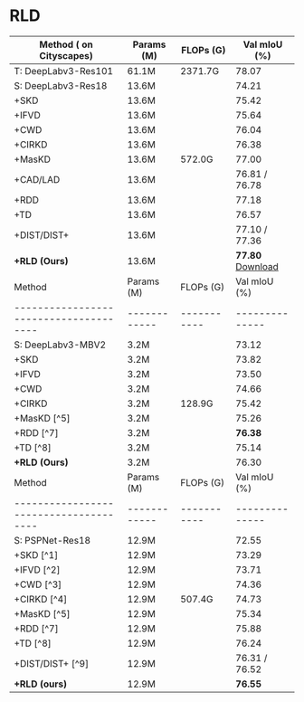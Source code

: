 # RLD 
| Method   ( on Cityscapes)                              | Params (M) | FLOPs (G) | Val mIoU (%) |
|--------------------------------------|------------|-----------|--------------|
| T: DeepLabv3-Res101                  | 61.1M      | 2371.7G   | 78.07        |
| S: DeepLabv3-Res18                   | 13.6M      |           | 74.21        |
| +SKD                 | 13.6M      |           | 75.42        |
| +IFVD               | 13.6M      |           | 75.64        |
| +CWD                | 13.6M      |           | 76.04        |
| +CIRKD               | 13.6M      |           | 76.38        |
| +MasKD                 | 13.6M      | 572.0G    | 77.00        |
| +CAD/LAD               | 13.6M      |           | 76.81 / 76.78|
| +RDD                | 13.6M      |           | 77.18        |
| +TD                    | 13.6M      |           | 76.57        |
| +DIST/DIST+         | 13.6M      |           | 77.10 / 77.36|
| **+RLD (Ours)**                      | 13.6M      |           | **77.80** [Download](https://pan.baidu.com/s/1XUoRtbWqAgO83Lu6Zy_nsw)   |
| Method                                 | Params (M) | FLOPs (G) | Val mIoU (%) |
|--------------------------------------|------------|-----------|--------------|
| S: DeepLabv3-MBV2                    | 3.2M       |           | 73.12        |
| +SKD                | 3.2M       |           | 73.82        |
| +IFVD                | 3.2M       |           | 73.50        |
| +CWD              | 3.2M       |           | 74.66        |
| +CIRKD               | 3.2M       | 128.9G    | 75.42        |
| +MasKD [^5]             | 3.2M       |           | 75.26        |
| +RDD [^7]                | 3.2M       |           | **76.38**    |
| +TD [^8]                   | 3.2M       |           | 75.14        |
| **+RLD (Ours)**                      | 3.2M       |           | 76.30        |
| Method                                 | Params (M) | FLOPs (G) | Val mIoU (%) |
|--------------------------------------|------------|-----------|--------------|
| S: PSPNet-Res18                      | 12.9M      |           | 72.55        |
| +SKD [^1]                | 12.9M      |           | 73.29        |
| +IFVD [^2]                | 12.9M      |           | 73.71        |
| +CWD [^3]                  | 12.9M      |           | 74.36        |
| +CIRKD [^4]               | 12.9M      | 507.4G    | 74.73        |
| +MasKD [^5]                | 12.9M      |           | 75.34        |
| +RDD [^7]                 | 12.9M      |           | 75.88        |
| +TD [^8]                 | 12.9M      |           | 76.24        |
| +DIST/DIST+ [^9]          | 12.9M      |           | 76.31 / 76.52|
| **+RLD (ours)**                      | 12.9M      |           | **76.55**    |

